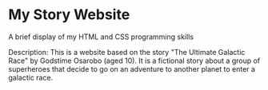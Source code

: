 # My Story Website

A brief display of my HTML and CSS programming skills

Description:
This is a website based on the story "The Ultimate Galactic Race" by Godstime Osarobo (aged 10).
It is a fictional story about a group of superheroes that decide to go on an adventure to another planet to enter a galactic race.